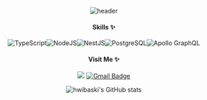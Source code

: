 <div align="center">

![header](https://capsule-render.vercel.app/api?type=waving&color=2ECC71&height=300&section=header&text=Hwimin%20Kim&fontSize=90&fontColor=ffffff&animation=fadeIn)
	
#### Skills ✨
	
![TypeScript](https://img.shields.io/badge/typescript-%23007ACC.svg?style=for-the-badge&logo=typescript&logoColor=white)![NodeJS](https://img.shields.io/badge/node.js-6DA55F?style=for-the-badge&logo=node.js&logoColor=white)![NestJS](https://img.shields.io/static/v1?style=for-the-badge&message=NestJS&color=E0234E&logo=NestJS&logoColor=FFFFFF&label=)![PostgreSQL](https://img.shields.io/static/v1?style=for-the-badge&message=PostgreSQL&color=4169E1&logo=PostgreSQL&logoColor=FFFFFF&label=)![Apollo GraphQL](https://img.shields.io/static/v1?style=for-the-badge&message=Apollo+GraphQL&color=311C87&logo=Apollo+GraphQL&logoColor=FFFFFF&label=)
</br>

#### Visit Me ✨


<a href="https://velog.io/@gnlals1" target="_blank"><img src="https://img.shields.io/badge/Velog-20c997?style=flat-square&logo=Vimeo&logoColor=white"/></a>
[![Gmail Badge](https://img.shields.io/badge/Gmail-d14836?style=flat-square&logo=Gmail&logoColor=white&link=mailto:hwibaski@gmail.com)](mailto:hwibaski@gmail.com)
</br>

![hwibaski's GitHub stats](https://github-readme-stats.vercel.app/api?username=hwibaski&theme=merko&show_icons=true)

<div/>
